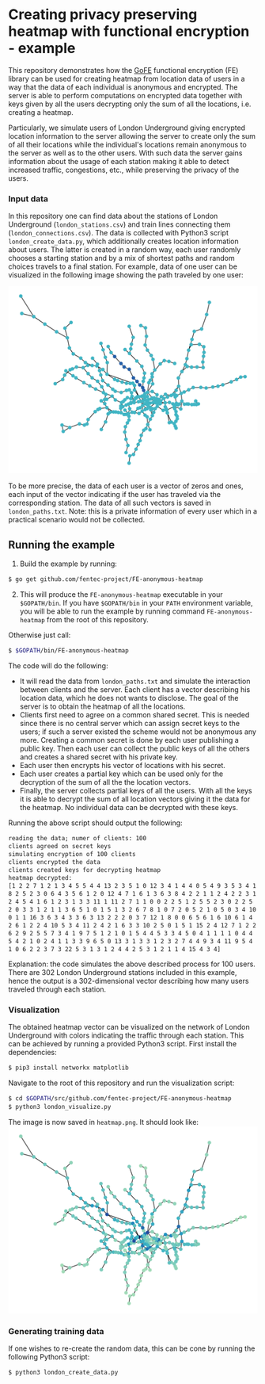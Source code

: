 # Creating privacy preserving heatmap with functional encryption - example

This repository demonstrates how the [GoFE](https://github.com/fentec-project/gofe) functional encryption (FE)
library can be used for creating heatmap from location data of users in a way that the data of each individual
is anonymous and encrypted. The server is able to perform computations on encrypted data together with keys given
by all the users decrypting only the sum of all the locations, i.e. creating a heatmap.

Particularly, we simulate users of London Underground giving encrypted location information to the server
allowing the server to create only the sum of all their locations while the individual's locations remain
anonymous to the server as well as to the other users. With such data the server gains information about
the usage of each station making it able to detect increased traffic, congestions, etc., while preserving the
privacy of the users.

### Input data
In this repository one can find data about the stations of London Underground (`london_stations.csv`) and 
train lines connecting them (`london_connections.csv`). The data is collected with Python3 script
`london_create_data.py`, which additionally creates location information about users. The latter is created
in a random way, each user randomly chooses a starting station and by a mix of shortest paths and random choices
travels to a final station. For example, data of one user can be visualized in the following image showing the path
traveled by one user:

![Alt text](one_user.png?raw=true "Visualization of data of a user.")

To be more precise, the data of each user is a vector of zeros and ones, each input of the vector indicating
if the user has traveled via the corresponding station. The data of all such vectors is saved in `london_paths.txt`.
Note: this is a private information of every user which in a practical scenario would not be collected.


## Running the example

1. Build the example by running:
````bash
$ go get github.com/fentec-project/FE-anonymous-heatmap
````
2. This will produce the `FE-anonymous-heatmap` executable in your `$GOPATH/bin`.
If you have `$GOPATH/bin` in your `PATH` environment variable, you
will be able to run the example by running command `FE-anonymous-heatmap` from the
root of this repository.

Otherwise just call:
```bash
$ $GOPATH/bin/FE-anonymous-heatmap
```
The code will do the following:
* It will read the data from `london_paths.txt` and simulate the interaction between clients and the server.
Each client has a vector describing his location data, which he does not wants to disclose. The goal of the
server is to obtain the heatmap of all the locations.
* Clients first need to agree on a common shared secret. This is needed since there is no central server which
can assign secret keys to the users; if such a server existed the scheme would not be anonymous any more. Creating
a common secret is done by each user publishing a public key. Then each user can collect the public keys of all the
others and creates a shared secret with his private key.
* Each user then encrypts his vector of locations with his secret.
* Each user creates a partial key which can be used only for the decryption of the sum of all the the location vectors.
* Finally, the server collects partial keys of all the users. With all the keys it is able to decrypt the sum of all
location vectors giving it the data for the heatmap. No individual data can be decrypted with these keys.

Running the above script should output the following:
````
reading the data; numer of clients: 100
clients agreed on secret keys
simulating encryption of 100 clients
clients encrypted the data
clients created keys for decrypting heatmap
heatmap decrypted:
[1 2 2 7 1 2 1 3 4 5 5 4 4 13 2 3 5 1 0 12 3 4 1 4 4 0 5 4 9 3 5 3 4 1 8 2 5 2 3 0 6 4 3 5 6 1 2 0 12 4 7 1 6 1 3 6 3 8 4 2 2 1 1 2 4 2 2 3 1 2 4 5 4 1 6 1 2 3 1 3 3 11 1 11 2 7 1 1 0 0 2 2 5 1 2 5 5 2 3 0 2 2 5 2 0 3 3 1 2 1 1 3 6 5 1 0 1 5 1 3 2 6 7 8 1 0 7 2 0 5 2 1 0 5 0 3 4 10 0 1 1 16 3 6 3 4 3 3 6 3 13 2 2 2 0 3 7 12 1 8 0 0 6 5 6 1 6 10 6 1 4 2 6 1 2 2 4 10 5 3 4 11 2 4 2 1 6 3 3 10 2 5 0 1 5 1 15 2 4 12 7 1 2 2 6 2 9 2 5 5 7 3 4 1 9 7 5 1 2 1 0 1 5 4 4 5 3 3 4 5 0 4 1 1 1 1 0 4 4 5 4 2 1 0 2 4 1 1 3 3 9 6 5 0 13 3 1 3 3 1 2 3 2 7 4 4 9 3 4 11 9 5 4 1 0 6 2 2 3 7 3 22 5 3 1 3 1 2 4 4 2 5 3 1 2 1 1 4 15 4 3 4]
````
Explanation: the code simulates the above described process for 100 users. There are 302 London Underground stations
included in this example, hence the output is a 302-dimensional vector describing how many users traveled through
each station.

### Visualization
The obtained heatmap vector can be visualized on the network of London Underground with colors indicating
the traffic through each station. This can be achieved by running a provided Python3 script. First install
the dependencies:
````bash
$ pip3 install networkx matplotlib
```` 
Navigate to the root of this repository and run the visualization script:
````bash
$ cd $GOPATH/src/github.com/fentec-project/FE-anonymous-heatmap
$ python3 london_visualize.py
````
The image is now saved in `heatmap.png`. It should look like:
![Alt text](heatmap.png?raw=true "Visualization of data of a user.")

### Generating training data
If one wishes to re-create the random data, this can be cone by running the following
Python3 script:
````bash
$ python3 london_create_data.py
````